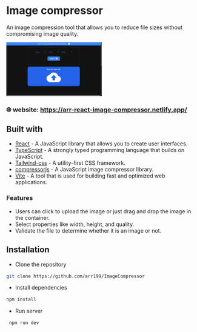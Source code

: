 # Image compressor  

An image compression tool that allows you to reduce file sizes without compromising image quality.  

<img  width="50%" src="./public/image-compressor.png"  />

### 🌐 website: https://arr-react-image-compressor.netlify.app/ ###

## Built with

- [React](https://react.dev/) - A JavaScript library that allows you to create user interfaces.
- [TypeScript](https://www.typescriptlang.org/) -  A strongly typed programming language that builds on JavaScript.
- [Tailwind-css](https://tailwindcss.com/) - A utility-first CSS framework.
- [compressorjs](https://github.com/fengyuanchen/compressorjs)  - A JavaScript image compressor library.
- [Vite](https://vitejs.dev/) - A tool that is used for building fast and optimized web applications. 

 ### Features ###  
 
 - Users can click to upload the image or just drag and drop the image in the container.
 - Select properties like width, height, and quality.
 - Validate the file to determine whether it is an image or not.



## Installation

- Clone the repository

```sh
git clone https://github.com/arr199/ImageCompressor
```

- Install dependencies

```sh
npm install
```

- Run server

```sh
 npm run dev
```
